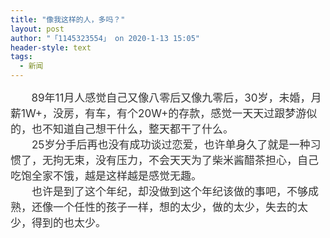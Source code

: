 ```yaml
---
title: "像我这样的人，多吗？"
layout: post
author: "「1145323554」 on 2020-1-13 15:05"
header-style: text
tags:
  - 新闻
---
```


<head></head>
<body>
 <font style="color:rgb(51, 51, 51)"><font face="&amp;quot"><font style="font-size:17px">&nbsp; &nbsp;&nbsp; &nbsp; 89年11月人感觉自己又像八零后又像九零后，30岁，未婚，月薪1W+，没房，有车，有个20W+的存款，感觉一天天过跟梦游似的，也不知道自己想干什么，整天都干了什么。<br> 　　25岁分手后再也没有成功谈过恋爱，也许单身久了就是一种习惯了，无拘无束，没有压力，不会天天为了柴米酱醋茶担心，自己吃饱全家不饿，越是这样越是感觉无趣。<br> 　　也许是到了这个年纪，却没做到这个年纪该做的事吧，不够成熟，还像一个任性的孩子一样，想的太少，做的太少，失去的太少，得到的也太少。</font></font></font>
 <br> 
 <div align="center"> 
  <font style="color:rgb(153, 153, 153)"><font face="&amp;quot"><br> </font></font> 
 </div>
 <br> 
 <br>
</body>


